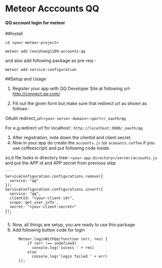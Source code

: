 # Meteor Acccounts QQ
#### QQ account login for meteor

##Install

`cd <your-meteor-project>`

`meteor add leonzhang1109:accounts-qq`

and also add following package as pre-req -

`meteor add service-configuration`


##Setup and Usage
1. Register your app with QQ Developer Site at following url- http://connect.qq.com/

2. Fill out the given form but make sure that redirect url as shown as follows-

  OAuth redirect_uri:`<your-server-domain>:<port>/_oauth/qq`

  For e.g.redirect url for localhost : `http://localhost:3000/_oauth/qq`

3. After registration, note down the clientid and client secret.
4. Now in your app do create the `accounts.js` (or `acoounts.coffee` if you use coffeescript) and put following code inside

 so,it file looks in directory tree- `<your-app-directory>/server/accounts.js`  and put the APP id and APP secret from previous step

    ```
    ServiceConfiguration.configurations.remove({
      service: "qq"
    });
    ServiceConfiguration.configurations.insert({
      service: "qq",
      clientId: "<your-client-id>",
      scope:'get_user_info',
      secret: "<your-client-secret>"
    });
    ```
5. Now, all things are setup, you are ready to use this package
6. Add following button code for login
```
      Meteor.loginWithQq(function (err, res) {
          if (err !== undefined)
            console.log('sucess ' + res)
          else
            console.log('login failed ' + err)
      });
```

